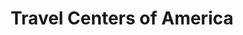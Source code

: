 ---
title: "Travel Centers of America"
url: /rockwall/travel-centers-of-america/
shop: convenience
---